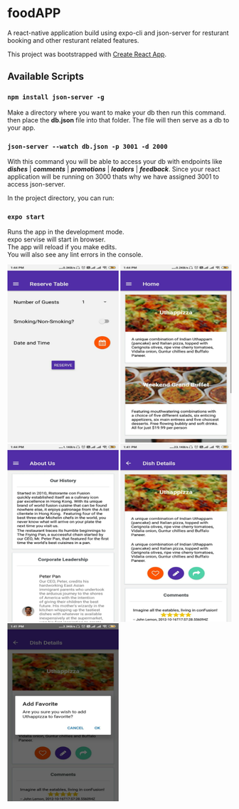# foodAPP
A react-native application build using expo-cli and json-server for resturant booking and other resturant related features.


This project was bootstrapped with [Create React App](https://github.com/facebook/create-react-app).

## Available Scripts

### `npm install json-server -g`
Make a directory where you want to make your db then run this command. then place the **db.json** file into that folder. The file will then serve as a db to your app.

### `json-server --watch db.json -p 3001 -d 2000`
With this command you will be able to access your db with endpoints like ***dishes*** | ***comments*** | ***promotions*** | ***leaders*** | ***feedback***. Since your react application will be running on 3000 thats why we have assigned 3001 to access json-server.

In the project directory, you can run:

### `expo start`

Runs the app in the development mode.<br />
expo servise will start in browser.<br />
The app will reload if you make edits.<br />
You will also see any lint errors in the console.


<p>
<img src="https://github.com/aparsh/foodAPP/blob/master/images/im1.jpeg" width="250" height="400" title="hover text">
<img src="https://github.com/aparsh/foodAPP/blob/master/images/im2.jpeg" width="250" height="400" title="hover text">
<img src="https://github.com/aparsh/foodAPP/blob/master/images/im3.jpeg" width="250" height="400" title="hover text">
<img src="https://github.com/aparsh/foodAPP/blob/master/images/im4.jpeg" width="250" height="400" title="hover text">
<img src="https://github.com/aparsh/foodAPP/blob/master/images/im5.jpeg" width="250" height="400" title="hover text">
</p>                                                                                                                                    
                                                                                                                                    



